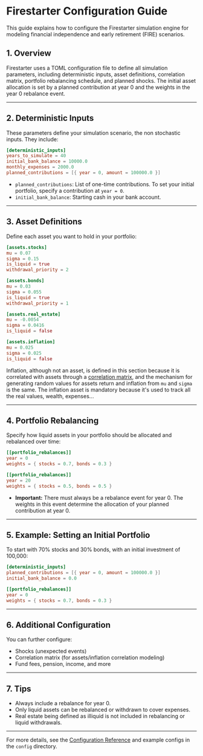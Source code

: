 # Firestarter Configuration Guide

This guide explains how to configure the Firestarter simulation engine for modeling financial independence and early retirement (FIRE) scenarios.

## 1. Overview

Firestarter uses a TOML configuration file to define all simulation parameters, including deterministic inputs, asset definitions, correlation matrix, portfolio rebalancing schedule, and planned shocks. The initial asset allocation is set by a planned contribution at year 0 and the weights in the year 0 rebalance event.

---

## 2. Deterministic Inputs

These parameters define your simulation scenario, the non stochastic inputs.
They include:

```toml
[deterministic_inputs]
years_to_simulate = 40
initial_bank_balance = 10000.0
monthly_expenses = 2000.0
planned_contributions = [{ year = 0, amount = 100000.0 }]
```

- `planned_contributions`: List of one-time contributions. To set your initial portfolio, specify a contribution at `year = 0`.
- `initial_bank_balance`: Starting cash in your bank account.

---

## 3. Asset Definitions

Define each asset you want to hold in your portfolio:

```toml
[assets.stocks]
mu = 0.07
sigma = 0.15
is_liquid = true
withdrawal_priority = 2

[assets.bonds]
mu = 0.03
sigma = 0.055
is_liquid = true
withdrawal_priority = 1

[assets.real_estate]
mu = -0.0054
sigma = 0.0416
is_liquid = false

[assets.inflation]
mu = 0.025
sigma = 0.025
is_liquid = false
```

Inflation, although not an asset, is defined in this section because it is correlated
with assets through a [correlation matrix](correlation.md), and the mechanism for generating random
values for assets return and inflation from `mu` and `sigma` is the same.
The inflation asset is mandatory because it's used to track all the real values, wealth,
expenses...

---

## 4. Portfolio Rebalancing

Specify how liquid assets in your portfolio should be allocated and rebalanced over time:

```toml
[[portfolio_rebalances]]
year = 0
weights = { stocks = 0.7, bonds = 0.3 }

[[portfolio_rebalances]]
year = 20
weights = { stocks = 0.5, bonds = 0.5 }
```

- **Important:** There must always be a rebalance event for year 0. The weights in
  this event determine the allocation of your planned contribution at year 0.

---

## 5. Example: Setting an Initial Portfolio

To start with 70% stocks and 30% bonds, with an initial investment of 100,000:

```toml
[deterministic_inputs]
planned_contributions = [{ year = 0, amount = 100000.0 }]
initial_bank_balance = 0.0

[[portfolio_rebalances]]
year = 0
weights = { stocks = 0.7, bonds = 0.3 }
```

---

## 6. Additional Configuration

You can further configure:

- Shocks (unexpected events)
- Correlation matrix (for assets/inflation correlation modeling)
- Fund fees, pension, income, and more

---

## 7. Tips

- Always include a rebalance for year 0.
- Only liquid assets can be rebalanced or withdrawn to cover expenses.
- Real estate being defined as illiquid is not included in rebalancing or liquid withdrawals.

---

For more details, see the [Configuration Reference](config.md) and example configs
in the `config` directory.
